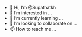 - 👋 Hi, I’m @Supathatkh
- 👀 I’m interested in ...
- 🌱 I’m currently learning ...
- 💞️ I’m looking to collaborate on ...
- 📫 How to reach me ...

<!---
Supathatkh/Supathatkh is a ✨ special ✨ repository because its `README.md` (this file) appears on your GitHub profile.
You can click the Preview link to take a look at your changes.
--->
